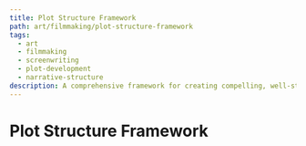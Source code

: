 ```yaml
---
title: Plot Structure Framework
path: art/filmmaking/plot-structure-framework
tags:
  - art
  - filmmaking
  - screenwriting
  - plot-development
  - narrative-structure
description: A comprehensive framework for creating compelling, well-structured film narratives that engage audiences while maintaining dramatic tension and thematic resonance.
---
```


# Plot Structure Framework 